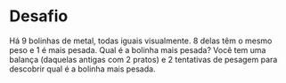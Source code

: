 # Desafio

Há 9 bolinhas de metal, todas iguais visualmente. 8 delas têm o mesmo peso e 1 é mais pesada. Qual é a bolinha mais pesada? Você tem uma balança (daquelas antigas com 2 pratos) e 2 tentativas de pesagem para descobrir qual é a bolinha mais pesada.
